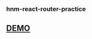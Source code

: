 ### hnm-react-router-practice

<h2><a href="https://profound-khapse-ac29e2.netlify.app/" target = "_blank">DEMO</a></h2>
